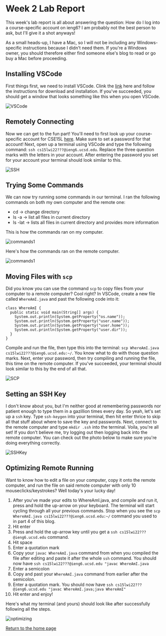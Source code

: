 # Week 2 Lab Report
This week's lab report is all about answering the question: How do I log into a course-specific account on ieng6? I am probably not the best person to ask, but I'll give it a shot anyways! 

As a small heads-up, I have a Mac, so I will not be including any Windows-specific instructions because I didn't need them. If you're a Windows owner, you should therefore either find someone else's blog to read or go buy a Mac before proceeding.

## Installing VSCode
First things first, we need to install VSCode. Clink the [link](https://code.visualstudio.com/) here and follow the instructions for download and installation. If you've succeeded, you should get a window that looks something like this when you open VSCode.

![VSCode](https://maotcha.github.io/cse15l-lab-reports/part1.png)

## Remotely Connecting
Now we can get to the fun part! You'll need to first look up your course-specific account for CSE15L [here](https://sdacs.ucsd.edu/~icc/index.php). Make sure to set a password for that account! Next, open up a terminal using VSCode and type the following command: `ssh cs15lwi22???@ieng6.ucsd.edu`. Replace the three question marks with the letters in your account. After entering the password you set for your account your terminal should look similar to this.

![SSH](https://maotcha.github.io/cse15l-lab-reports/part2.png)

## Trying Some Commands
We can now try running some commands in our terminal. I ran the following commands on both my own computer and the remote one:
* cd -> change directory
* ls -a -> list all files in current directory
* ls -lat -> lists all files in current directory and provides more information

This is how the commands ran on my computer.

![commands1](https://maotcha.github.io/cse15l-lab-reports/part3_1.png)

Here's how the commands ran on the remote computer.

![commands1](https://maotcha.github.io/cse15l-lab-reports/part3_2.png)

## Moving Files with `scp`
Did you know you can use the command `scp` to copy files from your computer to a remote computer? Cool right? In VSCode, create a new file called `WhereAmI.java` and past the following code into it:
```
class WhereAmI {
  public static void main(String[] args) {
    System.out.println(System.getProperty("os.name"));
    System.out.println(System.getProperty("user.name"));
    System.out.println(System.getProperty("user.home"));
    System.out.println(System.getProperty("user.dir"));
  }
}
```
Compile and run the file, then type this into the terminal: `scp WhereAmI.java cs15lwi22???@ieng6.ucsd.edu:~/`. You know what to do with those question marks. Next, enter your password, then try compiling and running the file, this time on the remote computer. If you've succeeded, your terminal should look similar to this by the end of all that.

![SCP](https://maotcha.github.io/cse15l-lab-reports/part4.png)

## Setting an SSH Key
I don't know about you, but I'm neither good at remembering passwords nor patient enough to type them in a gazillion times every day. So yeah, let's set up a `ssh` key. Type `ssh-keygen` into your terminal, then hit enter thrice to skip all that stuff about where to save the key and passwords. Next, connect to the remote computer and type `mkdir .ssh` into the terminal. Voila, you're all set! If you don't believe me, try logging out then logging back into the remote computer. You can check out the photo below to make sure you're doing everything correctly.

![SSHKey](https://maotcha.github.io/cse15l-lab-reports/part5.png)

## Optimizing Remote Running
Want to know how to edit a file on your computer, copy it onto the remote computer, and run the file on said remote computer with only 10 mouseclicks/keystrokes? Well today's your lucky day! 
1. After you've made your edits to WhereAmI.java, and compile and run it, press and hold the up-arrow on your keyboard. The terminal will start cycling through all your previous commands. Stop when you see the `scp WhereAmI.java cs15lwi22???@ieng6.ucsd.edu:~/` command you used to in part 4 of this blog.
2.  Hit enter
3. Press and hold the up-arrow key until you get a `ssh cs15lwi22???@ieng6.ucsd.edu` command.
4. Hit space
5. Enter a quotation mark
6. Copy your `javac WhereAmI.java` command from when you compiled the file after editing and paste it after the whole `ssh` command. You should now have `ssh cs15lwi22???@ieng6.ucsd.edu "javac WhereAmI.java`
7. Enter a semicolon
8. Copy and past your `WhereAmI.java` command from earlier after the semicolon. 
9. Enter a quotation mark. You should now have `ssh cs15lwi22???@ieng6.ucsd.edu "javac WhereAmI.java;java WhereAmI"`
10. Hit enter and enjoy!

Here's what my terminal (and yours) should look like after successfully following all the steps.

![optimizing](https://maotcha.github.io/cse15l-lab-reports/part6.png)



[Return to the home page](https://maotcha.github.io/cse15l-lab-reports/)
